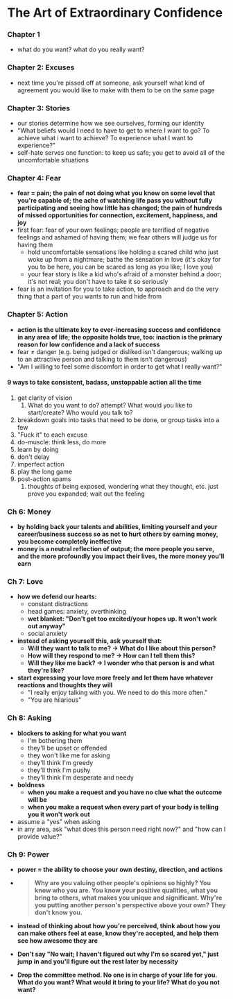 # The Art of Extraordinary Confidence

### Chapter 1

* what do you want? what do you really want?

### Chapter 2: Excuses

* next time you're pissed off at someone, ask yourself what kind of agreement you would like to make with them to be on the same page

### Chapter 3: Stories

* our stories determine how we see ourselves, forming our identity
* "What beliefs would I need to have to get to where I want to go? To achieve what i want to achieve? To experience what I want to experience?"
* self-hate serves one function: to keep us safe; you get to avoid all of the uncomfortable situations

### Chapter 4: Fear

* **fear = pain; the pain of not doing what you know on some level that you're capable of; the ache of watching life pass you without fully participating and seeing how little has changed; the pain of hundreds of missed opportunities for connection, excitement, happiness, and joy**
* first fear: fear of your own feelings; people are terrified of negative feelings and ashamed of having them; we fear others will judge us for having them
  * hold uncomfortable sensations like holding a scared child who just woke up from a nightmare; bathe the sensation in love (it's okay for you to be here, you can be scared as long as you like; I love you)
  * your fear story is like a kid who's afraid of a monster behind.a door; it's not real; you don't have to take it so seriously
* fear is an invitation for you to take action, to approach and do the very thing that a part of you wants to run and hide from

### Chapter 5: Action

* **action is the ultimate key to ever-increasing success and confidence in any area of life; the opposite holds true, too: inaction is the primary reason for low confidence and a lack of success**
* fear ≠ danger (e.g. being judged or disliked isn't dangerous; walking up to an attractive person and talking to them isn't dangerous)
* "Am I willing to feel some discomfort in order to get what I really want?"

#### 9 ways to take consistent, badass, unstoppable action all the time

1. get clarity of vision
   1. What do you want to do? attempt? What would you like to start/create? Who would you talk to?
2. breakdown goals into tasks that need to be done, or group tasks into a few
3. "Fuck it" to each excuse
4. do-muscle: think less, do more
5. learn by doing
6. don't delay
7. imperfect action
8. play the long game
9. post-action spams
   1. thoughts of being exposed, wondering what they thought, etc. just prove you expanded; wait out the feeling

### Ch 6: Money

* **by holding back your talents and abilities, limiting yourself and your career/business success so as not to hurt others by earning money, you become completely ineffective**
* **money is a neutral reflection of output; the more people you serve, and the more profoundly you impact their lives, the more money you'll earn**

### Ch 7: Love

* **how we defend our hearts:**
  * constant distractions
  * head games: anxiety, overthinking
  * **wet blanket: "Don't get too excited/your hopes up. It won't work out anyway"**
  * social anxiety
* **instead of asking yourself this, ask yourself that:**
  * **Will they want to talk to me?  → What do I like about this person?**
  * **How will they respond to me? → How can I tell them this?**
  * **Will they like me back? → I wonder who that person is and what they're like?**
* **start expressing your love more freely and let them have whatever reactions and thoughts they will**
  * "I really enjoy talking with you. We need to do this more often."
  * "You are hilarious"

### Ch 8: Asking

* **blockers to asking for what you want**
  * I'm bothering them
  * they'll be upset or offended
  * they won't like me for asking
  * they'll think I'm greedy
  * they'll think I'm pushy
  * they'll think I'm desperate and needy
* **boldness**
  * **when you make a request and you have no clue what the outcome will be**
  * **when you make a request when every part of your body is telling you it won't work out**
* assume a "yes" when asking
* in any area, ask "what does this person need right now?" and "how can I provide value?"

### Ch 9: Power

* **power = the ability to choose your own destiny, direction, and actions**

* > **Why are you valuing other people's opinions so highly? You know who you are. You know your positive qualities, what you bring to others, what makes you unique and significant. Why're you putting another person's perspective above your own? They don't know you.**

* **instead of thinking about how you're perceived, think about how you can make others feel at ease, know they're accepted, and help them see how awesome they are**

* **Don't say "No wait; I haven't figured out why I'm so scared yet," just jump in and you'll figure out the rest later by necessity**

* **Drop the committee method. No one is in charge of your life for you. What do you want? What would it bring to your life? What do you not want?**